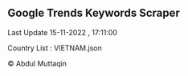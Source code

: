 

## Google Trends Keywords Scraper 
 
Last Update 15-11-2022 , 17:11:00

Country List :
VIETNAM.json



© Abdul Muttaqin 
